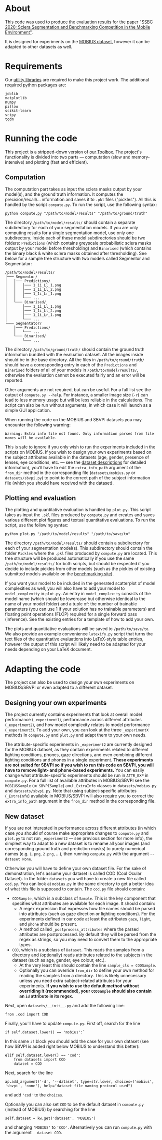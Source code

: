 # About
This code was used to produce the evaluation results for the paper ["SSBC 2020: Sclera Segmentation and Benchmarking Competition in the Mobile Environment"](https://sclera.fri.uni-lj.si/publications.html#SSBC_2020).

It is designed for experiments on the [MOBIUS dataset](https://sclera.fri.uni-lj.si/datasets.html#MOBIUS), however it can be adapted to other datasets as well.

# Requirements
Our [utility libraries](https://sclera.fri.uni-lj.si/code.html#Libraries) are required to make this project work. The additional required python packages are:

	joblib
	matplotlib
	numpy
	pillow
	scikit-learn
	scipy
	tqdm

# Running the code
This project is a stripped-down version of [our Toolbox](https://sclera.fri.uni-lj.si/code.html#Toolbox). The project's functionality is divided into two parts — computation (slow and memory-intensive) and plotting (fast and efficient).

## Computation
The computation part takes as input the sclera masks output by your model(s), and the ground truth information. It computes the precision/recall/... information and saves it to `.pkl` files ("pickles"). All this is handled by the script `compute.py`. To run the script, use the following syntax:

	python compute.py "/path/to/model/results" "/path/to/ground/truth"

The directory `/path/to/model/results/` should contain a separate subdirectory for each of your segmentation models. If you are only computing results for a single segmentation model, use only one subdirectory. Inside each of these model subdirectories should be two folders: `Predictions` (which contains greyscale probabilistic sclera masks output by your model before thresholding) and `Binarised` (which contains the binary black & white sclera masks obtained after thresholding). See below for a sample tree structure with two models called Segmentor and Segmentator:

	/path/to/model/results/
	│─── Segmentor/
	│	│─── Predictions/
	│	│   │─── 1_1i_Ll_1.png
	│	│   │─── 1_1i_Ll_2.png
	│	│   │─── 1_1i_Lr_1.png
	│	│   └─── ...
	│	└─── Binarised/
	│		│─── 1_1i_Ll_1.png
	│		│─── 1_1i_Ll_2.png
	│		│─── 1_1i_Lr_1.png
	│		└─── ...
	└─── Segmentator/
		│─── Predictions/
		│   └─── ...
		└─── Binarised/
			└─── ...

The directory `/path/to/ground/truth/` should contain the ground truth information bundled with the evaluation dataset. All the images inside should be in the base directory. All the files in `/path/to/ground/truth/` should have a corresponding entry in each of the `Predictions` and `Binarised` folders of all of your models in `/path/to/model/results/`, otherwise the evaluation cannot be executed fairly and an error will be reported.

Other arguments are not required, but can be useful. For a full list see the output of `compute.py --help`. For instance, a smaller image size (`-r`) can lead to less memory usage but will be less reliable in the calculations. The script can also be run without arguments, in which case it will launch as a simple GUI application.

When running the code on the MOBIUS and SBVPI datasets you may encounter the following warning:

	Warning: Extra info file not found. Only information parsed from file names will be available.
This is safe to ignore if you only wish to run the experiments included in the scripts on MOBIUS. If you wish to design your own experiments based on the subject attributes available in the datasets (age, gender, presence of lenses, eye conditions, etc. — see the [dataset descriptions](https://sclera.fri.uni-lj.si/datasets.html) for detailed information), you'll have to edit the `extra_info_path` argument of the `from_dir` method in the corresponding file (`datasets/mobius.py` or `datasets/sbvpi.py`) to point to the correct path of the subject information file (which you should have received with the dataset).

## Plotting and evaluation
The plotting and quantitative evaluation is handled by `plot.py`. This script takes as input the `.pkl` files produced by `compute.py` and creates and saves various different plot figures and textual quantitative evaluations. To run the script, use the following syntax:

	python plot.py "/path/to/model/results" "/path/to/save/to"

The directory `/path/to/model/results/` should contain a subdirectory for each of your segmentation model(s). This subdirectory should contain the folder `Pickles` where the `.pkl` files produced by `compute.py` are located. This tree structure will be produced automatically if you use the same `/path/to/model/results/` for both scripts, but should be respected if you decide to include pickles from other models (such as the pickles of existing submitted models available on the [benchmarking site](https://sclera.fri.uni-lj.si/benchmarking.html#Code)).

If you want your model to be included in the generated scatterplot of model complexities as well, you will also have to add your model to `model_complexity` in `plot.py`. An entry in `model_complexity` consists of the model name (which should be lowercase but otherwise identical to the name of your model folder) and a tuple of: the number of trainable parameters (you can use 1 if your solution has no trainable parameters) and floating point operations (FLOP) required for a single forward pass (inference). See the existing entries for a template of how to add your own.

The plots and quantitative evaluations will be saved to `/path/to/save/to`. We also provide an example convenience `latexify.py` script that turns the text files of the quantitative evaluations into LaTeX-style table entries, however the output of this script will likely need to be adapted for your needs depending on your LaTeX document.

# Adapting the code
The project can also be used to design your own experiments on MOBIUS/SBVPI or even adapted to a different dataset.

## Designing your own experiments
The project currently contains experiments that look at overall model performance (`_experiment1`), performance across different attributes (`_experiment2`), and how model complexity relates to model performance (`_experiment3`). To add your own, you can look at the three `_experimentX` methods in `compute.py` and `plot.py` and adapt them to your own needs.

The attribute-specific experiments in `_experiment2` are currently designed for the MOBIUS dataset, as they contain experiments related to different lighting conditions, phones, gaze directions, and even combining different lighting conditions and phones in a single experiment. **These experiments are not suited for SBVPI so if you wish to run this code on SBVPI, you will have to remove light- and phone-based experiments.** You can easily change what attribute-specific experiments should be run in `ATTR_EXP` in `compute.py`. For a full list of available attributes in MOBIUS/SBVPI see the `MOBIUSSample` (or `SBVPISample`) and `_ExtraInfo` classes in `datasets/mobius.py` and `datasets/sbvpi.py`. Note that using subject-specific attributes (`_ExtraInfo`) available in MOBIUS/SBVPI will also require you to correct the `extra_info_path` argument in the `from_dir` method in the corresponding file.

## New dataset
If you are not interested in performance across different attributes (in which case you should of course make appropriate changes to `compute.py` and `plot.py` to not run `_experiment2` — see previous section for more info), the simplest way to adapt to a new dataset is to rename all your images (and corresponding ground truth and prediction masks) to purely numerical names (e.g. `1.png`, `2.png`, ...), then running `compute.py` with the argument `--dataset None`.

Otherwise you will have to define your own dataset file. For the sake of demonstration, let's assume your dataset is called COD (Cool Ocular Dataset). In the folder `datasets` you will have to create a new file called `cod.py`. You can look at `mobius.py` in the same directory to get a better idea of what this file is supposed to contain. The `cod.py` file should contain:

- `CODSample`, which is a subclass of `Sample`. This is the key component that specifies what attributes are available for each image. It should contain:
	- A regex expression that expresses how file names should be parsed into attributes (such as gaze direction or lighting conditions). For the experiments defined in our code at least the attributes `gaze`, `light`, and `phone` should be present.
	- A method called `_postprocess_attributes` where the parsed attributes are postprocessed. By default they will be parsed from the regex as strings, so you may need to convert them to the appropriate types.
- `COD`, which is a subclass of `Dataset`. This reads the samples from a directory and (optionally) reads attributes related to the subjects in the dataset (such as age, gender, eye colour, etc.).
	- At the very least this should contain the line `sample_cls = CODSample`.
	- Optionally you can override `from_dir` to define your own method for reading the samples from a directory. This is likely unnecessary unless you need extra subject-related attributes for your experiments. **If you wish to use the default method without overriding it (recommended), your `CODSample` should also contain an `id` attribute in its regex.**

Next, open `datasets/__init__.py` and add the following line:

	from .cod import COD

Finally, you'll have to update `compute.py`. First off, search for the line

	if self.dataset.lower() == 'mobius':`
In this same `if` block you should add the case for your own dataset (see how SBVPI is added right below MOBIUS to understand this better):

	elif self.dataset.lower() == 'cod':
		from datasets import COD
		dataset = COD

Next, search for the line

	ap.add_argument('-d', '--dataset', type=str.lower, choices=('mobius', 'sbvpi', 'none'), help="dataset file naming protocol used")
and add `'cod'` to the `choices`.

Optionally you can also set `COD` to be the default dataset in `compute.py` (instead of MOBIUS) by searching for the line

	self.dataset = kw.get('dataset', 'MOBIUS')
and changing `'MOBIUS'` to `'COD'`. Alternatively you can run `compute.py` with the argument `--dataset COD`.
